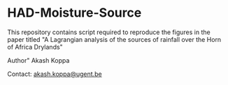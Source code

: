 # HAD-Moisture-Source
This repository contains script required to reproduce the figures in the paper titled "A Lagrangian analysis of the sources of rainfall over the Horn of Africa Drylands"

Author" Akash Koppa

Contact: akash.koppa@ugent.be
